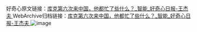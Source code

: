 好奇心原文链接：[库克第六次来中国，他都忙了些什么？_智能_好奇心日报-王杰夫 ](https://www.qdaily.com/articles/9537.html)
WebArchive归档链接：[库克第六次来中国，他都忙了些什么？_智能_好奇心日报-王杰夫 ](http://web.archive.org/web/20190623154433/https://www.qdaily.com/articles/9537.html)
![image](http://ww3.sinaimg.cn/large/007d5XDply1g3vfkyvfpxj30u056onpd)